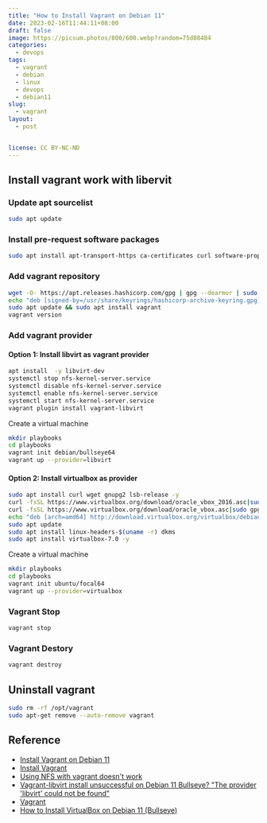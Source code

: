 ```yaml
---
title: "How to Install Vagrant on Debian 11"
date: 2023-02-16T11:44:11+08:00
draft: false
image: https://picsum.photos/800/600.webp?random=75d08484
categories:
  - devops
tags:
  - vagrant
  - debian
  - linux
  - devops
  - debian11
slug:
  - vagrant
layout: 
  - post


license: CC BY-NC-ND
---
```

## Install vagrant work with libervit

### Update apt sourcelist

```bash
sudo apt update
```


### Install pre-request software packages

```bash
sudo apt install apt-transport-https ca-certificates curl software-properties-common
```

### Add vagrant repository

```bash
wget -O- https://apt.releases.hashicorp.com/gpg | gpg --dearmor | sudo tee /usr/share/keyrings/hashicorp-archive-keyring.gpg
echo "deb [signed-by=/usr/share/keyrings/hashicorp-archive-keyring.gpg] https://apt.releases.hashicorp.com $(lsb_release -cs) main" | sudo tee /etc/apt/sources.list.d/hashicorp.list
sudo apt update && sudo apt install vagrant
vagrant version
```


### Add vagrant provider 
#### Option 1: Install libvirt as vagrant provider

```bash
apt install  -y libvirt-dev
systemctl stop nfs-kernel-server.service
systemctl disable nfs-kernel-server.service
systemctl enable nfs-kernel-server.service
systemctl start nfs-kernel-server.service
vagrant plugin install vagrant-libvirt
```
 Create a virtual machine

```bash
mkdir playbooks
cd playbooks
vagrant init debian/bullseye64
vagrant up --provider=libvirt
```

#### Option 2: Install virtualbox as provider 

```bash
sudo apt install curl wget gnupg2 lsb-release -y
curl -fsSL https://www.virtualbox.org/download/oracle_vbox_2016.asc|sudo gpg --dearmor -o /etc/apt/trusted.gpg.d/vbox.gpg
curl -fsSL https://www.virtualbox.org/download/oracle_vbox.asc|sudo gpg --dearmor -o /etc/apt/trusted.gpg.d/oracle_vbox.gpg
echo "deb [arch=amd64] http://download.virtualbox.org/virtualbox/debian $(lsb_release -cs) contrib" | sudo tee /etc/apt/sources.list.d/virtualbox.list
sudo apt update
sudo apt install linux-headers-$(uname -r) dkms 
sudo apt install virtualbox-7.0 -y

```

 Create a virtual machine

```bash
mkdir playbooks
cd playbooks
vagrant init ubuntu/focal64
vagrant up --provider=virtualbox
```

### Vagrant Stop

```bash
vagrant stop
```
### Vagrant Destory

```bash
vagrant destroy
```



## Uninstall vagrant

```bash
sudo rm -rf /opt/vagrant
sudo apt-get remove --auto-remove vagrant
```

## Reference
  - [Install Vagrant on Debian 11](https://www.server-world.info/en/note?os=Debian_11&p=vagrant&f=1)
  - [Install Vagrant](https://developer.hashicorp.com/vagrant/downloads)
  - [Using NFS with vagrant doesn't work](https://stackoverflow.com/questions/27089090/using-nfs-with-vagrant-doesnt-work)
  - [Vagrant-libvirt install unsuccessful on Debian 11 Bullseye? "The provider 'libvirt' could not be found"](https://unix.stackexchange.com/questions/723835/vagrant-libvirt-install-unsuccessful-on-debian-11-bullseye-the-provider-libvi)
  - [Vagrant](https://wiki.debian.org/Vagrant)
  - [How to Install VirtualBox on Debian 11 (Bullseye)](https://www.linuxtechi.com/how-to-install-virtualbox-on-debian/)
